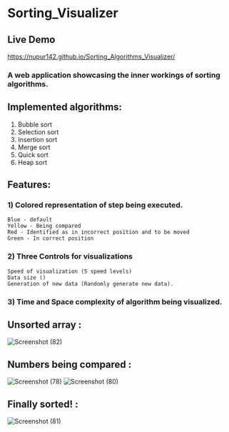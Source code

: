 # Sorting_Visualizer
## Live Demo
https://nupur142.github.io/Sorting_Algorithms_Visualizer/


### A web application showcasing the inner workings of sorting algorithms.

## Implemented algorithms:
1) Bubble sort
2) Selection sort
3) Insertion sort
4) Merge sort
5) Quick sort
6) Heap sort

## Features:
### 1) Colored representation of step being executed.<br>
    Blue - default 
    Yellow - Being compared 
    Red - Identified as in incorrect position and to be moved
    Green - In correct position
    
### 2) Three Controls for visualizations<br>
    Speed of visualization (5 speed levels)
    Data size () 
    Generation of new data (Randomly generate new data).
    
### 3) Time and Space complexity of algorithm being visualized.


## Unsorted array : 

![Screenshot (82)](https://github.com/Nupur142/Sorting_Algo_Visualizer/assets/91134572/4fc72eee-144f-4b18-ad89-367d4ec2167c)

## Numbers being compared :
![Screenshot (78)](https://github.com/Nupur142/Sorting_Algo_Visualizer/assets/91134572/1f713609-e9d4-4af8-865c-a4f57f4d1da5)
![Screenshot (80)](https://github.com/Nupur142/Sorting_Algo_Visualizer/assets/91134572/d8aad1b1-e60f-408f-8e45-ccd9f2f56eb5)

## Finally sorted! :
![Screenshot (81)](https://github.com/Nupur142/Sorting_Algo_Visualizer/assets/91134572/1361790f-a6e9-4634-887f-afb21f6e4f88)

